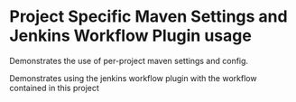 # Project Specific Maven Settings and Jenkins Workflow Plugin usage

Demonstrates the use of per-project maven settings and config.

Demonstrates using the jenkins workflow plugin with the workflow contained in this project

